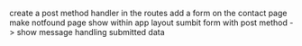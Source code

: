 create a post method handler in the routes
add a form on the contact page
make notfound page show within app layout
sumbit form with post method -> show message handling submitted data